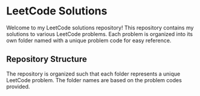 # LeetCode Solutions

Welcome to my LeetCode solutions repository! This repository contains my solutions to various LeetCode problems. Each problem is organized into its own folder named with a unique problem code for easy reference.

## Repository Structure

The repository is organized such that each folder represents a unique LeetCode problem. The folder names are based on the problem codes provided.
